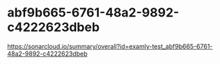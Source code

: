 # abf9b665-6761-48a2-9892-c4222623dbeb
https://sonarcloud.io/summary/overall?id=examly-test_abf9b665-6761-48a2-9892-c4222623dbeb
